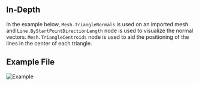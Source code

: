 ## In-Depth
In the example below, `Mesh.TriangleNormals` is used on an imported mesh and `Line.ByStartPointDirectionLength` node is used to visualize the normal vectors. `Mesh.TriangleCentroids` node is used to aid the positioning of the lines in the center of each triangle.

## Example File

![Example](./Autodesk.DesignScript.Geometry.Mesh.TriangleNormals_img.jpg)
